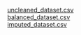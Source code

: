 [uncleaned_dataset.csv](https://drive.google.com/file/d/1gmlbuB4M43FdteVqrZNIOu4rmL06DkSg/view?usp=sharing) <br>
[balanced_dataset.csv](https://drive.google.com/file/d/1-4prDNnNsyVHavlg7Fq1_gxXhLJeS3Qt/view?usp=sharing) <br>
[imputed_dataset.csv](https://drive.google.com/file/d/1-1_fcrxr6yQjymcDS_dsK0_2PoI9laRa/view?usp=sharing)
